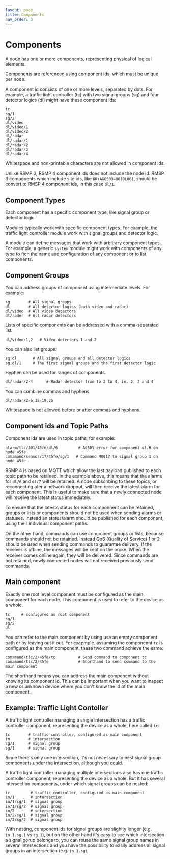 ```yaml
---
layout: page
title: Components
nav_order: 3
---
```


# Components
A node has one or more components, representing physical of logical elements.

Components are referenced using component ids, which must be unique per node.

A component id consists of one or more levels, separated by dots. For example, a traffic light controller (tc) with two signal groups (sg) and four detector logics (dl) might have these component ids:

```
tc
sg/1
sg/2
dl/video
dl/video/1
dl/video/2
dl/radar
dl/radar/1
dl/radar/2
dl/radar/3
dl/radar/4
```

Whitespace and non-printable characters are not allowed in component ids.


Unlike RSMP 3, RSMP 4 component ids does not include the node id. RMSP 3 components which include site ids, like `KK+AG0503=001DL001`, should be convert to RMSP 4 component ids, in this case `dl/1`.

## Component Types
Each component has a specific component type, like signal group or detector logic.

Modules typically work with specific component types. For example, the traffic light controller module  work with signal groups and detector logic.

A module can define messages that work with arbitrary component types. For example, a generic `system` module might work with components of any type to ftch the name and configuration of any component or to list components.

## Component Groups
You can address groups of component using intermediate levels. For example:

```
sg        # All signal groups
dl        # All detector logics (both video and radar)
dl/video  # All video detectors
dl/rader  # All radar detectors
```

Lists of specific components can be addressed with a comma-separated list:

```
dl/video/1,2   # Video detectors 1 and 2
```

You can also list groups:

```
sg,dl       # All signal groups and all detector logics
sg,dl/1     # The first signal groups and the first detector logic
```

Hyphen can be used for ranges of components:

```
dl/radar/2-4      # Radar detector from to 2 to 4, ie. 2, 3 and 4
```

You can combine commas and hyphens
```
dl/radar/2-6,15-19,25
```

Whitespace is not allowed before or after commas and hyphens.

## Component ids and Topic Paths
Component ids are used in topic paths, for example:

```
alarm/tlc/301/45fe/dl/6         # A0301 error for component dl.6 on node 45fe
comamand/sensor/17/45fe/sg/1   # Command M0017 to sigmal group 1 on node 45fe
```

RSMP 4 is based on MQTT which allow the last payload published to each topic path to be retained.
In the example above, this means that the alarms for `dl/6` and `dl/7` will be retained.
A node subscribing to these topics, or reconnecting afer a network dropout, will then receive the latest alarm for each component.
This is useful to make sure that a newly connected node will receive the latest status immediately.

To ensure that the latests status for each componnent can be retained, groups or lists or components should not be used when sending alarms or statuses. Instead an status/alarm should be published for each component, using their individual component paths.

On the other hand, commands can use component groups or lists, because commands should not be retained. Instead QoS (Quality of Service) 1 or 2 should be used when sending commands to guarantee delivery. If the receiver is offline, the messages will be kept on the broke. When the receiver comes online again, they will be delivered. Since commands are not retained, newly connected nodes will not received previously send commands.

## Main component
Exactly one root level component must be configured as the main component for each node. This component is used to refer to the device as a whole.

```
tc     # configured as root component
sg/1
sg/2
dl
```

You can refer to the main component by using use an empty component path or by leaving out it out. For exapmple. assuming the componennt `tc` is configured as the main component, these two command achieve the same:

```
comamand/tlc/2/45fe/tc          # Send command to component tc
comamand/tlc/2/45fe             # Shorthand to send command to the main component
```

The shorthand means you can address the main component without knowing its component id. This can be important when you want to inspect a new or unknown device where you don't know the id of the main component.

## Example: Traffic Light Contoller
A traffic light controller managing a single intersection has a traffic controller component, representing the device as a whole, here called `tc`:

```
tc        # traffic controller, configured as main component
in        # intersection
sg/1      # signal group
sg/1      # signal group
```
Since there's only one intersection, it's not necessary to nest signal group components under the intersection, although you could.

A traffic light controller managing multiple intersections also has one traffic controller component, representing the device as a whole.
But it has several intersection components, under which signal groups can be nested:

```
tc         # traffic controller, configured as main component
in/1       # intersection
in/1/sg/1  # signal group
in/1/sg/2  # signal group
in/2       # intersection
in/2/sg/1  # signal group
in/2/sg/2  # signal group
```

With nesting, component ids for signal groups are slighlty longer (e.g. `in.1.sg.1` vs `sg.1`), but on the other hand it's easy to see which intersection a signal gorup belongs to, you can reuse the same signal group names in several intersections and you have the possibility to easily address all signal groups in an intersection (e.g. `in.1.sg`).


